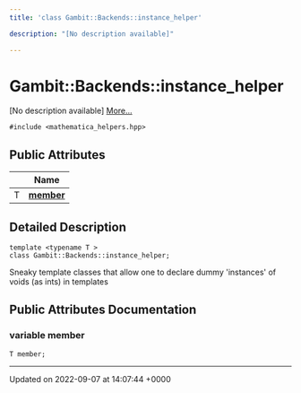 ```yaml
---
title: 'class Gambit::Backends::instance_helper'

description: "[No description available]"

---
```


# Gambit::Backends::instance_helper



[No description available] [More...](#detailed-description)


`#include <mathematica_helpers.hpp>`

## Public Attributes

|                | Name           |
| -------------- | -------------- |
| T | **[member](/documentation/code/classes/classgambit_1_1backends_1_1instance__helper/#variable-member)**  |

## Detailed Description

```
template <typename T >
class Gambit::Backends::instance_helper;
```


Sneaky template classes that allow one to declare dummy 'instances' of voids (as ints) in templates 

## Public Attributes Documentation

### variable member

```
T member;
```


-------------------------------

Updated on 2022-09-07 at 14:07:44 +0000